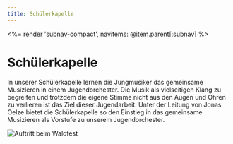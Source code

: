 ```yaml
---
title: Schülerkapelle
---
```


<%= render 'subnav-compact', navitems: @item.parent[:subnav] %>

Schülerkapelle
==============

In unserer Schülerkapelle lernen die Jungmusiker das gemeinsame Musizieren in einem 
Jugendorchester. Die Musik als vielseitigen Klang zu begreifen und trotzdem die eigene Stimme 
nicht aus den Augen und Ohren zu verlieren ist das Ziel dieser Jugendarbeit. Unter der Leitung von 
Jonas Oelze bietet die Schülerkapelle so den Einstieg in das gemeinsame Musizieren als Vorstufe zu 
unserem Jugendorchester.

<img alt="Auftritt beim Waldfest" src="/images/jugend/schuelerkapelle.jpg" style="max-width: 100%">

